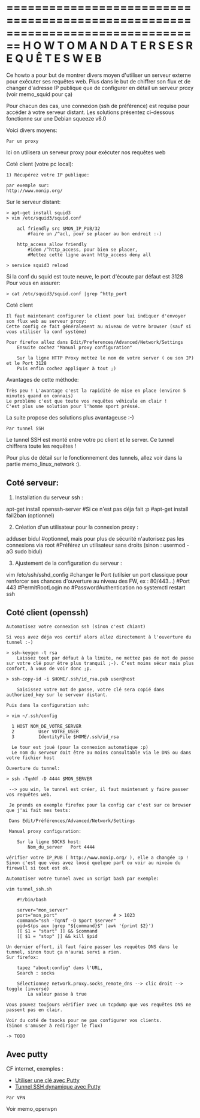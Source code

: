 ================================================================================
H O W T O   M A N D A T E R   S E S   R E Q U Ê T E S   W E B
================================================================================

Ce howto a pour but de montrer divers moyen d'utiliser un serveur externe pour exécuter ses requêtes web.
Plus dans le but de chiffrer son flux et de changer d'adresse IP publique que de configurer en détail un serveur proxy (voir memo_squid pour ça)

Pour chacun des cas, une connexion (ssh de préférence) est requise pour accéder à votre serveur distant. 
Les solutions présentez ci-dessous fonctionne sur une Debian squeeze v6.0

Voici divers moyens:


~~~~~~~~~~~~~~~~~~~~~~~~~~~~~~~~~~
Par un proxy
~~~~~~~~~~~~~~~~~~~~~~~~~~~~~~~~~~

Ici on utilisera un serveur proxy pour exécuter nos requêtes web

Coté client (votre pc local):

	1) Récupérez votre IP publique:

	par exemple sur:
	http://www.monip.org/

Sur le serveur distant:

	> apt-get install squid3
	> vim /etc/squid3/squid.conf

		acl friendly src $MON_IP_PUB/32	
			#faire un /^acl, pour se placer au bon endroit :-)

		http_access allow friendly
			#idem /^http_access, pour bien se placer, 
			#Mettez cette ligne avant http_access deny all

	> service squid3 reload


Si la conf du squid est toute neuve, le port d'écoute par défaut est 3128
Pour vous en assurer:

	> cat /etc/squid3/squid.conf |grep ^http_port

Coté client

	Il faut maintenant configurer le client pour lui indiquer d'envoyer son flux web au serveur proxy:
	Cette config ce fait généralement au niveau de votre browser (sauf si vous utiliser la conf système)

	Pour firefox allez dans Edit/Preferences/Advanced/Network/Settings
		Ensuite cochez "Manual proxy configuration"

		Sur la ligne HTTP Proxy mettez le nom de votre server ( ou son IP) et le Port 3128
		Puis enfin cochez appliquer à tout ;)


Avantages de cette méthode:

	Très peu ! L'avantage c'est la rapidité de mise en place (environ 5 minutes quand on connais)
	Le problème c'est que toute vos requêtes véhicule en clair !
	C'est plus une solution pour l'homme sport préssé.

La suite propose des solutions plus avantageuse :-)

	
~~~~~~~~~~~~~~~~~~~~~~~~~~~~~~~~~~
Par tunnel SSH
~~~~~~~~~~~~~~~~~~~~~~~~~~~~~~~~~~

Le tunnel SSH est monté entre votre pc client et le server. Ce tunnel chiffrera toute les requêtes !

Pour plus de détail sur le fonctionnement des tunnels, allez voir dans la partie memo_linux_network :).


## Coté serveur:

1. Installation du serveur ssh :

  apt-get install openssh-server #Si ce n'est pas déja fait :p
  #apt-get install fail2ban (optionnel)

2. Création d'un utilisateur pour la connexion proxy :

  adduser bidul #optionnel, mais pour plus de sécurité n'autorisez pas les connexions via root
  #Préférez un utilisateur sans droits (sinon : usermod -aG sudo bidul)

3. Ajustement de la configuration du serveur :

  vim /etc/ssh/sshd_config
  #changer le Port (utilsier un port classique pour renforcer ses chances d'ouverture au niveau des FW, ex : 80/443...)
  #Port 443
  #PermitRootLogin no
  #PasswordAuthentication no
  systemctl restart ssh

## Coté client (openssh)

	Automatisez votre connexion ssh (sinon c'est chiant)

	Si vous avez déja vos certif alors allez directement à l'ouverture du tunnel :-)

	> ssh-keygen -t rsa
		Laissez tout par défaut à la limite, ne mettez pas de mot de passe sur votre clé pour être plus tranquil ;-). C'est moins sécur mais plus confort, à vous de voir donc ;p.

	> ssh-copy-id -i $HOME/.ssh/id_rsa.pub user@host

		Saisissez votre mot de passe, votre clé sera copié dans authorized_key sur le serveur distant.

	Puis dans la configuration ssh:

	> vim ~/.ssh/config

	  1 HOST NOM_DE_VOTRE_SERVER
	  2         User VOTRE_USER
	  3         IdentityFile $HOME/.ssh/id_rsa

	  Le tour est joué (pour la connexion automatique :p)
	  Le nom du serveur doit être au moins consultable via le DNS ou dans votre fichier host

	Ouverture du tunnel: 

	> ssh -TqnNf -D 4444 $MON_SERVER

	 --> you win, le tunnel est créer, il faut maintenant y faire passer vos requêtes web.

	 Je prends en exemple firefox pour la config car c'est sur ce browser que j'ai fait mes tests:

	 Dans Edit/Préférences/Advanced/Network/Settings

	 Manual proxy configuration:

	 	Sur la ligne SOCKS host:
			Nom_du_server	Port 4444

	vérifier votre IP_PUB ( http://www.monip.org/ ), elle a changée :p !
	Sinon c'est que vous avez loosé quelque part ou voir au niveau du firewall si tout est ok. 

	Automatiser votre tunnel avec un script bash par exemple:
	
	vim tunnel_ssh.sh

		#!/bin/bash
					
		server="mon_server"   
		port="mon_port"                     # > 1023
		command="ssh -TqnNf -D $port $server"
		pid=$(ps aux |grep "${command}$" |awk '{print $2}')                                                                 
		[[ $1 = "start" ]] && $command
		[[ $1 = "stop" ]] && kill $pid

	Un dernier effort, il faut faire passer les requêtes DNS dans le tunnel, sinon tout ça n'aurai servi a rien.
	Sur firefox:

		tapez "about:config" dans l'URL,
		Search : socks

		Sélectionnez network.proxy.socks_remote_dns --> clic droit --> toggle (inversé)
			La valeur passe à true

	Vous pouvez toujours vérifier avec un tcpdump que vos requêtes DNS ne passent pas en clair.

	Voir du coté de tsocks pour ne pas configurer vos clients. 
	(Sinon s'amuser à rediriger le flux)

	-> TODO

## Avec putty

CF internet, exemples : 

- [Utiliser une clé avec Putty](https://devops.ionos.com/tutorials/use-ssh-keys-with-putty-on-windows/)
- [Tunnel SSH dynamique avec Putty](https://www.linuxbabe.com/firewall/ssh-dynamic-port-forwarding)

~~~~~~~~~~~~~~~~~~~~~~~~~~~~~~~~~~
Par VPN
~~~~~~~~~~~~~~~~~~~~~~~~~~~~~~~~~~

Voir memo_openvpn

